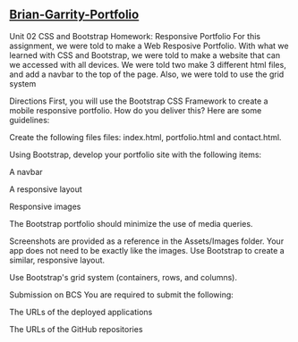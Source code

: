 ## [Brian-Garrity-Portfolio](https://garrib10.github.io/Brian-Garrity-Portfolio/.)


Unit 02 CSS and Bootstrap Homework: Responsive Portfolio
For this assignment, we were told to make a Web Resposive Portfolio. With what we learned with CSS and Bootstrap, we were told to make a website that can we accessed with all devices. We were told two make 3 different html files, and add a navbar to the top of the page. Also, we were told to use the grid system 


Directions
First, you will use the Bootstrap CSS Framework to create a mobile responsive portfolio. How do you deliver this? Here are some guidelines:


Create the following files files: index.html, portfolio.html and contact.html.


Using Bootstrap, develop your portfolio site with the following items:


A navbar


A responsive layout


Responsive images




The Bootstrap portfolio should minimize the use of media queries.


Screenshots are provided as a reference in the Assets/Images folder. Your app does not need to be exactly like the images. Use Bootstrap to create a similar, responsive layout.

Use Bootstrap's grid system (containers, rows, and columns).

Submission on BCS
You are required to submit the following:


The URLs of the deployed applications


The URLs of the GitHub repositories